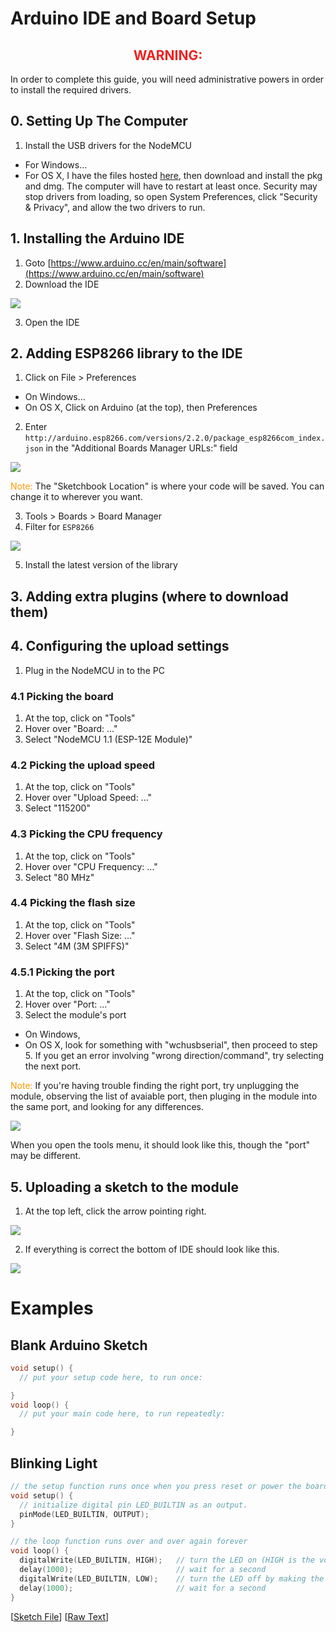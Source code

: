 # Arduino IDE and Board Setup

<h2 style="color: #e22; text-align: center;">WARNING:</h2>
In order to complete this guide, you will need administrative powers in order to install the required drivers.

## 0. Setting Up The Computer
1. Install the USB drivers for the NodeMCU
* For Windows...
* For OS X, I have the files hosted [here](https://github.com/Snappsu/Coding-Bootcamp/tree/master/drivers/OSX), then download and install the pkg and dmg. The computer will have to restart at least once. Security may stop drivers from loading, so open System Preferences, click "Security & Privacy", and allow the two drivers to run.

## 1. Installing the Arduino IDE
1. Goto [https://www.arduino.cc/en/main/software](https://www.arduino.cc/en/main/software) 
2. Download the IDE

<img src="https://github.com/Snappsu/Coding-Bootcamp/blob/master/pics/IDEDownload.png?raw=true">

3. Open the IDE

## 2. Adding ESP8266 library to the IDE
1. Click on File > Preferences
* On Windows...
* On OS X, Click on Arduino (at the top), then Preferences
2. Enter `http://arduino.esp8266.com/versions/2.2.0/package_esp8266com_index.json` in the "Additional Boards Manager URLs:" field

<img src="https://github.com/Snappsu/Coding-Bootcamp/blob/master/pics/PereferencesWindow.png?raw=true">

<span style="color:#f90">Note:</span> The "Sketchbook Location" is where your code will be saved. You can change it to wherever you want.

3. Tools > Boards > Board Manager
4. Filter for `ESP8266`

<img src="https://github.com/Snappsu/Coding-Bootcamp/blob/master/pics/BoardManager.png?raw=true">

5. Install the latest version of the library

## 3. Adding extra plugins (where to download them)

## 4. Configuring the upload settings
1. Plug in the NodeMCU in to the PC

### 4.1 Picking the board
1. At the top, click on "Tools"
2. Hover over "Board: ..."
3. Select "NodeMCU 1.1 (ESP-12E Module)"

### 4.2 Picking the upload speed
1. At the top, click on "Tools"
2. Hover over "Upload Speed: ..."
3. Select "115200"

### 4.3 Picking the CPU frequency
1. At the top, click on "Tools"
2. Hover over "CPU Frequency: ..."
3. Select "80 MHz"

### 4.4 Picking the flash size
1. At the top, click on "Tools"
2. Hover over "Flash Size: ..."
3. Select "4M (3M SPIFFS)"

### 4.5.1 Picking the port
1. At the top, click on "Tools"
2. Hover over "Port: ..."
3. Select the module's port
* On Windows,
* On OS X, look for something with "wchusbserial", then proceed to step 5. If you get an error involving "wrong direction/command", try selecting the next port.

<span style="color:#f90">Note:</span> If you're having trouble finding the right port, try unplugging the module, observing the list of avaiable port, then pluging in the module into the same port, and looking for any differences.

<img src="https://github.com/Snappsu/Coding-Bootcamp/blob/master/pics/UploadSettings.png?raw=true">

When you open the tools menu, it should look like this, though the "port" may be different.

## 5. Uploading a sketch to the module

1. At the top left, click the arrow pointing right.

<img src="https://github.com/Snappsu/Coding-Bootcamp/blob/master/pics/UploadButton.png?raw=true">

2. If everything is correct the bottom of IDE should look like this.

<img src="https://github.com/Snappsu/Coding-Bootcamp/blob/master/pics/ConsoleUpload.png?raw=true">

# Examples

## Blank Arduino Sketch
```ino
void setup() {
  // put your setup code here, to run once:

}
void loop() {
  // put your main code here, to run repeatedly:

}
```

## Blinking Light

```ino
// the setup function runs once when you press reset or power the board
void setup() {
  // initialize digital pin LED_BUILTIN as an output.
  pinMode(LED_BUILTIN, OUTPUT);
}

// the loop function runs over and over again forever
void loop() {
  digitalWrite(LED_BUILTIN, HIGH);   // turn the LED on (HIGH is the voltage level)
  delay(1000);                       // wait for a second
  digitalWrite(LED_BUILTIN, LOW);    // turn the LED off by making the voltage LOW
  delay(1000);                       // wait for a second
}
```
[[Sketch File](https://github.com/Snappsu/Coding-Bootcamp/blob/master/sketches/BlinkingLightSketch.ino)] [[Raw Text](https://raw.githubusercontent.com/Snappsu/Coding-Bootcamp/master/sketches/BlinkingLightSketch.ino)]
